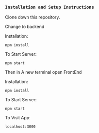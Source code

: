 ### `Installation and Setup Instructions`

Clone down this repository. 

Change to backend

Installation:

`npm install`

To Start Server:

`npm start`

Then in A new terminal open FrontEnd

Installation:

`npm install`

To Start Server:

`npm start`

To Visit App:

`localhost:3000`
